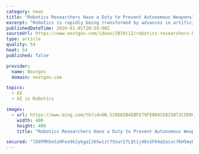 ```yaml
---
category: news
title: "Robotics Researchers Have a Duty to Prevent Autonomous Weapons"
excerpt: "Robotics is rapidly being transformed by advances in artificial intelligence. And the benefits are widespread: We are seeing safer vehicles with the ability to automatically brake in an emergency, robotic arms transforming factory lines that were once offshored and new robots that can do everything from shop for groceries to deliver ..."
publishedDateTime: 2020-01-01T20:59:00Z
sourceUrl: https://www.nextgov.com/ideas/2019/12/robotics-researchers-have-duty-prevent-autonomous-weapons/161732/?oref=ng-rail-most-read-hp
type: article
quality: 54
heat: 54
published: false

provider:
  name: Nextgov
  domain: nextgov.com

topics:
  - AI
  - AI in Robotics

images:
  - url: https://www.bing.com/th?id=ON.520D83B4EBFE79FE0D4CE825072C5E0C
    width: 400
    height: 400
    title: "Robotics Researchers Have a Duty to Prevent Autonomous Weapons"

secured: "lDOTMh5eSzHFex9k2ykgaIJ65wizt7XzwrI7LQtij48sSFK4qSacxc76H5myQCwmmLYeq31czOLfvN2hnzN0UqE9hscmuMU/wxVRbM0uJCZMgZN6pb82VTA18lJIrr0JtdyJHcNVa4n3siow6swZgCZA1S/ptM/k5LKkUNBLaVMvsnHiVEu/gDFAj9dWzJA/T0MWnKX97wKJtVbGjyytJl58NzJUHUOQKyCbfVTsBYwiH0Jn34s+iYCIcqN7LEy69uIArR6pha25WdjlA9WkJw==;fNLoaiqm+Rm5F+Nf+xjmJg=="
---
```


